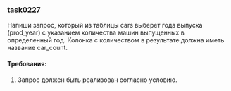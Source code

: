 
### task0227

Напиши запрос, который из таблицы cars выберет года выпуска (prod_year) с указанием количества машин выпущенных в определенный год.
Колонка с количеством в результате должна иметь название car_count.


#### Требования:
1.	Запрос должен быть реализован согласно условию.


